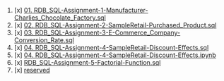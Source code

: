 01. [x] [01. RDB_SQL-Assignment-1-Manufacturer-Charlies_Chocolate_Factory.sql](./RDB_SQL-Assignment-1-Manufacturer-Charlies_Chocolate_Factory.sql)
02. [x] [02. RDB_SQL-Assignment-2-SampleRetail-Purchased_Product.sql](./RDB_SQL-Assignment-2-SampleRetail-Purchased_Product.sql)
03. [x] [03. RDB_SQL-Assignment-3-E-Commerce_Company-Conversion_Rate.sql](./RDB_SQL-Assignment-3-E-Commerce_Company-Conversion_Rate.sql)
04. [x] [04. RDB_SQL-Assignment-4-SampleRetail-Discount-Effects.sql](./RDB_SQL-Assignment-4-SampleRetail-Discount-Effects.sql)
04. [x] [04. RDB_SQL-Assignment-4-SampleRetail-Discount-Effects.ipynb](./RDB_SQL-Assignment-4-SampleRetail-Discount-Effects.ipynb)
05. [x] [RDB_SQL-Assignment-5-Factorial-Function.sql](./RDB_SQL-Assignment-5-Factorial-Function.sql)
02. [x] [reserved](./reserved)
